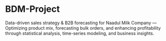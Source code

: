 # BDM-Project
Data-driven sales strategy &amp; B2B forecasting for Naadul Milk Company — Optimizing product mix, forecasting bulk orders, and enhancing profitability through statistical analysis, time-series modeling, and business insights.
